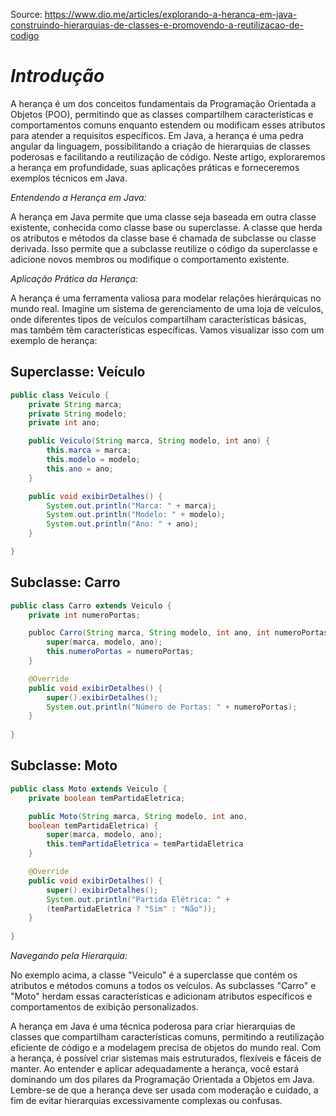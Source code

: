 Source: https://www.dio.me/articles/explorando-a-heranca-em-java-construindo-hierarquias-de-classes-e-promovendo-a-reutilizacao-de-codigo
# **_Introdução_**

A herança é um dos conceitos fundamentais da Programação Orientada a Objetos (POO), permitindo que as classes compartilhem características e comportamentos comuns enquanto estendem ou modificam esses atributos para atender a requisitos específicos. Em Java, a herança é uma pedra angular da linguagem, possibilitando a criação de hierarquias de classes poderosas e facilitando a reutilização de código. Neste artigo, exploraremos a herança em profundidade, suas aplicações práticas e forneceremos exemplos técnicos em Java.

_Entendendo a Herança em Java:_

A herança em Java permite que uma classe seja baseada em outra classe existente, conhecida como classe base ou superclasse. A classe que herda os atributos e métodos da classe base é chamada de subclasse ou classe derivada. Isso permite que a subclasse reutilize o código da superclasse e adicione novos membros ou modifique o comportamento existente.

_Aplicação Prática da Herança:_

A herança é uma ferramenta valiosa para modelar relações hierárquicas no mundo real. Imagine um sistema de gerenciamento de uma loja de veículos, onde diferentes tipos de veículos compartilham características básicas, mas também têm características específicas. Vamos visualizar isso com um exemplo de herança:

## Superclasse: Veículo
```java
public class Veiculo {
	private String marca;
	private String modelo;
	private int ano;

	public Veiculo(String marca, String modelo, int ano) {
		this.marca = marca;
		this.modelo = modelo;
		this.ano = ano;
	}

	public void exibirDetalhes() {       
		System.out.println("Marca: " + marca);
		System.out.println("Modelo: " + modelo);
		System.out.println("Ano: " + ano);   
	}

}
```

## Subclasse: Carro
```java
public class Carro extends Veiculo {
	private int numeroPortas;

	publoc Carro(String marca, String modelo, int ano, int numeroPortas) {
		super(marca, modelo, ano);
		this.numeroPortas = numeroPortas;
	}

	@Override
	public void exibirDetalhes() {       
		super().exibirDetalhes();
		System.out.println("Número de Portas: " + numeroPortas); 
	}
	
}
```

## Subclasse: Moto
```java
public class Moto extends Veiculo {   
	private boolean temPartidaEletrica;

	public Moto(String marca, String modelo, int ano, 
	boolean temPartidaEletrica) {
		super(marca, modelo, ano);
		this.temPartidaEletrica = temPartidaEletrica
	}

	@Override
	public void exibirDetalhes() {       
		super().exibirDetalhes();
		System.out.println("Partida Elétrica: " + 
		(temPartidaEletrica ? "Sim" : "Não"));
	}
	
}
```

_Navegando pela Hierarquia:_

No exemplo acima, a classe "Veiculo" é a superclasse que contém os atributos e métodos comuns a todos os veículos. As subclasses "Carro" e "Moto" herdam essas características e adicionam atributos específicos e comportamentos de exibição personalizados.

A herança em Java é uma técnica poderosa para criar hierarquias de classes que compartilham características comuns, permitindo a reutilização eficiente de código e a modelagem precisa de objetos do mundo real. Com a herança, é possível criar sistemas mais estruturados, flexíveis e fáceis de manter. Ao entender e aplicar adequadamente a herança, você estará dominando um dos pilares da Programação Orientada a Objetos em Java. Lembre-se de que a herança deve ser usada com moderação e cuidado, a fim de evitar hierarquias excessivamente complexas ou confusas.
